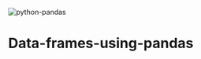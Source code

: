 ![python-pandas](https://user-images.githubusercontent.com/86545703/133916322-9a0a7fad-e837-42a1-8895-2527d9e63e4f.png)
# Data-frames-using-pandas
